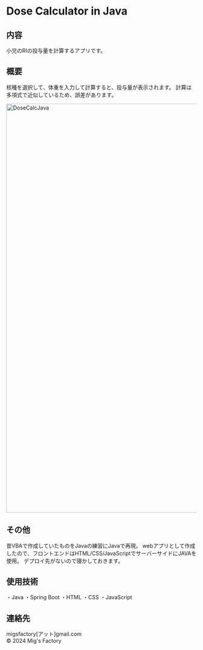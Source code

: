 # Dose Calculator in Java
## 内容
小児のRIの投与量を計算するアプリです。

## 概要
核種を選択して、体重を入力して計算すると、投与量が表示されます。
計算は多項式で近似しているため、誤差があります。

<img width="1081" alt="DoseCalcJava" src="https://github.com/user-attachments/assets/f35bccf0-e717-40a5-bd0c-8aca3403a5c9" />

## その他
昔VBAで作成していたものをJavaの練習にJavaで再現。
webアプリとして作成したので、フロントエンドはHTML/CSS/JavaScriptでサーバーサイドにJAVAを使用。
デプロイ先がないので寝かしておきます。

## 使用技術
・Java
・Spring Boot
・HTML
・CSS
・JavaScript

## 連絡先
migsfactory[アット]gmail.com  
&copy; 2024 Mig's Factory

